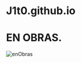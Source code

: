 # J1t0.github.io

# EN OBRAS.
![enObras](https://github.com/j1t077/J1t0.github.io/assets/96486397/467d8cb7-b278-44aa-8f61-5aec7a797883)
